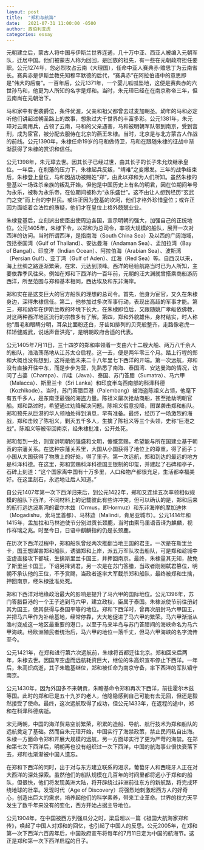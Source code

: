 ```yaml
---
layout: post
title:  "郑和与航海"
date:   2021-07-31 11:00:00 -0500
author: 西伯利亚虎
categories: essay
---
```


元朝建立后，蒙古人将中国与伊斯兰世界连通，几十万中亚、西亚人被编入元朝军队，迁居中国。他们被蒙古人称为回回，是回族的祖先，有一些在元朝政府担任要职。公元1274年，忽必烈攻占云南（大理国），任命中亚人赛典赤·赡思丁为云南省长。赛典赤是伊斯兰教先知穆罕默德的后代，“赛典赤”在阿拉伯语中的意思即是“伟大的后裔”。一百年后，公元1371年，一个婴儿呱呱坠地，这便是赛典赤的六世孙马和，他更为人所知的名字是郑和。当时，朱元璋已经在在南京称帝三年，但云南尚在元朝治下。

马和家中有世袭爵位，条件优渥，父亲和祖父都曾去过麦加朝圣。幼年的马和必定听他们讲起过朝圣路上的故事，想象过大千世界的丰富多彩。公元1381年，朱元璋对云南用兵，占领了云南，马和的父亲遇害，马和被明朝军队带到南京，受到宫刑，成为宦官，被分配去服侍在北京的燕王朱棣。当时，北京是与北方蒙古人作战的前线。公元1390年，朱棣任命19岁的马和做侍卫，马和在跟随朱棣的征战中渐渐获得了朱棣的赏识和信任。

公元1398年，朱元璋去世。因其长子已经过世，由其长子的长子朱允炆继承皇位。一年后，在削藩的压力下，朱棣起兵反叛，“靖难”之变爆发。三年的战争结束后，朱棣登上皇位，马和因战功被赐姓“郑”，由此以郑和为人们所知。虽然朱棣的登基以一场诛杀亲族的叛乱开始，但他是中国历史上有名的明君，因在位期间年号为永乐，被称为永乐帝，在位期间被称为“永乐盛世”。这不由让人想到经历“玄武门之变”而上台的李世民。或许正因为登基的坎坷，他们才格外珍惜皇位；或许正因为面临着合法性的质疑，他们才在皇位上格外兢兢业业。

朱棣登基后，立刻派出使臣出使周边各国，宣示明朝的强大，加强自己的正统地位。公元1405年，朱棣下令，以郑和为总司令，率领大规模的船队，展开一次对西洋的访问。当时所谓西洋，是指南海（South China Sea）及以西的广阔海域，包括泰国湾（Gulf of Thailand）、安达曼海（Andaman Sea）、孟加拉湾（Bay of Bangal）、印度洋（Indian Ocean）、阿拉伯海（Arabian Sea）、波斯湾（Persian Gulf）、亚丁湾（Gulf of Aden）、红海（Red Sea）等。自西汉以来，海上丝绸之路逐渐繁荣，在宋、元达到顶峰。西洋的经验航路当时已为人所知，主要依靠季风往来。例如在郑和下西洋约一百年前，元朝的汪大渊就曾搭乘商船游历西洋，所至范围与郑和基本相同，西达埃及和东非海岸。

郑和实在是这支巨大的官方船队的理想的总司令。首先，他身为宦官，又久在朱棣身边，深得朱棣信任。第二，他参加过多次军事行动，表现出高超的军事才能。第三，郑和幼年在伊斯兰教的环境下长大，在朱棣即位后，又跟随姚广孝皈依佛教，对这两种西洋地区流行的宗教多有了解。第四，郑和外貌雄伟，身材结实，时人称他“眉毛和眼睛分明，耳朵比面粉还白，牙齿如排列的贝壳般整齐，走路像老虎一样矫健威武，说话声音洪亮”，是明朝政府合适的代表。

公元1405年7月11日，三十四岁的郑和率领着一支由六十二艘大船、两万八千余人的船队，浩浩荡荡地从江苏太仓启程。这一去，便是两年零三个月。踏上行程的郑和大概也没有想到，这将是他未来二十八年里七下西洋的开端。第一次远航，郑和没有直接开往中东，而是步步为营，先熟悉了南海、泰国湾、安达曼海的情况，访问了占婆（Champa）、爪哇（Java）、泰国、苏门答腊（Sumatra）、马六甲（Malacca）、斯里兰卡（Sri Lanka）和印度半岛西南部的科泽科德（Kozhikode）。当时，苏门答腊巨港（Palembang）被海盗陈祖义占领，他麾下有五千多人，是东南亚最强的海盗力量。陈祖义屡次抢劫商船，甚至抢劫明朝官船。郑和路过时，希望通过劝降解决问题。陈祖义假意投降，图谋袭击郑和船队。郑和预先从巨港的华人领袖处得到消息，早有准备。最终，经历了一场激烈的海战，郑和击败了陈祖义，剿灭五千多人，生擒了陈祖义等三个头领，史称“巨港之战”。陈祖义等被带回南京，经朱棣批准，公开处死。

郑和每到一处，则宣讲明朝的强盛和文明，慷慨赏赐，希望能与所在国建立基于朝贡的宗藩关系。在这种宗藩关系里，大国从小国获得了地位上的尊重，得了面子；小国从大国获得了物质上的好处，得了里子。第一次远航，郑和到达的最远的地方是科泽科德。在这里，郑和赏赐科泽科德国王银制的印玺，并建起了石碑和亭子，石碑上刻道：“这个国家离中国有十万多里，人口和物产都很充足，生活都幸福美好。在这里刻石，永远地让后人知道。”

自公元1407年第一次下西洋归来后，到公元1422年，郑和又连续五次率领相似规模的船队下西洋。不同材料上的记载彼此有些许冲突，但可以确认的是，郑和后来的航行远达波斯湾的霍尔木兹（Ormus，即Hormuz）和东非海岸的摩加迪休（Mogadishu，索马里首都）、马林迪（Malindi，肯尼亚城市）。公元1414年和1415年，孟加拉和马林迪使节分别进贡长颈鹿，当时由索马里语音译为麒麟，视作祥瑞之兆。时至今日，日语中麒麟指的仍是长颈鹿。

在历次下西洋过程中，郑和船队曾经两次推翻当地王国的君主。一次是在斯里兰卡，国王想谋害郑和船队，诱骗郑和上岸，派五万军队攻击船队，可是郑和趁城中空虚直接攻下都城，生擒斯里兰卡国王，并押回南京。最终，朱棣量其无知，赦免了斯里兰卡国王，下诏另择贤君。另一次是在苏门答腊，当政者刚刚弑君篡位，明朝不承认他的王位，不予赏赐，当政者遂率大军截杀郑和船队，最终被郑和生擒，押回南京，经朱棣批准处死。

郑和下西洋对地缘政治最大的影响是提升了马六甲的国际地位。公元1396年，苏门答腊巨港的一个王子逃到马六甲，建立政权，臣属于泰国。朱棣派使节前往册封其为国王，使其获得与泰国平等的地位。郑和下西洋时，曾再次册封马六甲国王，并把马六甲作为补给基地，经常停靠，大大地促进了马六甲的繁荣。马六甲渐渐从渔村变成这一地区最重要的港口，以至于马来半岛与苏门答腊间的海峡命名为马六甲海峡。经欧洲殖民者统治后，马六甲的地位一落千丈，但马六甲海峡的名字流传至今。

公元1421年，在郑和进行第六次远航前，朱棣将首都迁往北京。郑和回来后两年，朱棣去世。因国库空虚而远航耗资巨大，继位的朱高炽宣布停止下西洋。一年后，朱高炽病逝，其子朱瞻基继位，郑和被任命为南京守备，率下西洋的军队镇守南京。

公元1430年，因为外国多不来朝贡，朱瞻基命令郑和再次下西洋，前往霍尔木兹等国。此时的郑和已是五十九岁的老人，他隐隐感到自己可能有去无回，但还是毅然接受了使命。最终，这次远航取得了成功，但公元1433年，在返程的途中，郑和在科泽科德病逝。

宋元两朝，中国的海洋贸易空前繁荣，积累的造船、导航、航行技术为郑和船队的远航奠定了基础。然而自朱元璋开始，中国实行了海禁政策，禁止民间私自出海。朱棣一方面命令郑和开展大规模的远航，另一方面却实行了更为严苛的海禁。在郑和第七次下西洋后，明朝再也没有组织过一次下西洋，中国的航海事业很快衰落下去，郑和也渐渐被中国人遗忘。

在郑和下西洋的同时，出于对与东方建立联系的渴求，葡萄牙人和西班牙人正在对大西洋的深处探索。虽然他们的船队规模在几百年的时间里都将远小于郑和的船队，但很快，他们将发现美洲大陆，将开辟绕过非洲前往东方的新航路，将完成环绕地球的壮举。发现时代（Age of Discovery）将强烈地刺激起西方人的好奇心，创造出巨大的需求，培养起他们的科学素养，带来工业革命。世界的权力天平发生了数千年来没有的变化，西方开始占据主导地位。

公元1904年，在中国被西方列强瓜分之时，梁启超以一篇《祖国大航海家郑和传》，唤起了中国人对郑和的回忆，也引起了中国人的反思。公元2005年，在郑和第一次下西洋六百周年后，中国政府宣布将每年的7月11日定为中国的航海节。这正是郑和第一次下西洋启程的日子。
